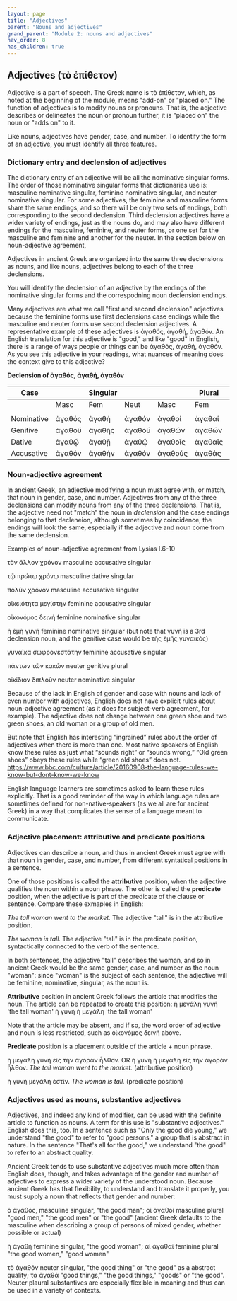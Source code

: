 ```yaml
---
layout: page
title: "Adjectives"
parent: "Nouns and adjectives"
grand_parent: "Module 2: nouns and adjectives"
nav_order: 8
has_children: true
---
```


## Adjectives (τὸ ἐπίθετον)

Adjective is a part of speech. The Greek name is τὸ ἐπίθετον, which, as noted at the beginning of the module, means "add-on" or "placed on." The function of adjectives is to modify nouns or pronouns. That is, the adjective describes or delineates the noun or pronoun further, it is "placed on" the noun or "adds on" to it. 

Like nouns, adjectives have gender, case, and number. To identify the form of an adjective, you must identify all three features.

### Dictionary entry and declension of adjectives

The dictionary entry of an adjective will be all the nominative singular forms. The order of those nominative singular forms that dictionaries use is: masculine nominative singular, feminine nominative singular, and neuter nominative singular. For some adjectives, the feminine and masculine forms share the same endings, and so there will be only two sets of endings, both corresponding to the second declension. Third declension adjectives have a wider variety of endings, just as the nouns do, and may also have different endings for the masculine, feminine, and neuter forms, or one set for the masculine and feminine and another for the neuter. In the section below on noun-adjective agreement, 

Adjectives in ancient Greek are organized into the same three declensions as nouns, and like nouns, adjectives belong to each of the three declensions. 

You will identify the declension of an adjective by the endings of the nominative singular forms and the correspodning noun declension endings.

Many adjectives are what we call "first and second declension" adjectives because the feminine forms use first declensions case endings while the masculine and neuter forms use second declension adjectives. A representative example of these adjectives is ἀγαθός, ἀγαθή, ἀγαθόν. An English translation for this adjective is "good," and like "good" in English, there is a range of ways people or things can be ἀγαθός, ἀγαθή, ἀγαθόν. As you see this adjective in your readings, what nuances of meaning does the context give to this adjective?  

**Declension of ἀγαθός, ἀγαθή, ἀγαθόν**

| Case  |    | Singular|    |     | Plural  |     |
| --- | --- | --- | --- | --- | --- | --- |
|    | Masc | Fem | Neut | Masc | Fem | Neut |
|  |  |  |  |  |  |  |
| Nominative | ἀγαθός | ἀγαθή | ἀγαθόν | ἀγαθοί  | ἀγαθαί  | ἀγαθά  |
| Genitive | ἀγαθοῦ  | ἀγαθῆς  | ἀγαθοῦ | ἀγαθῶν  | ἀγαθῶν | ἀγαθῶν |
| Dative | ἀγαθῷ  | ἀγαθῇ | ἀγαθῷ | ἀγαθοῖς | ἀγαθαῖς  | ἀγαθοῖς |
| Accusative | ἀγαθόν | ἀγαθήν | ἀγαθόν | ἀγαθούς  | ἀγαθάς  | ἀγαθά  |



### Noun-adjective agreement

In ancient Greek, an adjective modifying a noun must agree with, or match, that noun in gender, case, and number. Adjectives from any of the three declensions can modify nouns from any of the three declensions. That is, the adjective need not "match" the noun in _declension_ and the case endings belonging to that decleneion, although sometimes by coincidence, the endings will look the same, especially if the adjective and noun come from the same declension. 

Examples of noun-adjective agreement from Lysias I.6-10

τὸν ἄλλον χρόνον masculine accusative singular

τῷ πρώτῳ χρόνῳ masculine dative singular

πολὺν χρόνον masculine accusative singular

οἰκειότητα μεγίστην feminine accusative singular

οἰκονόμος δεινή feminine nominative singular

ἡ ἐμὴ γυνή feminine nominative singular (but note that γυνή is a 3rd declension noun, and the genitive case would be τῆς ἐμῆς γυναικός)

γυναῖκα σωφρονεστάτην feminine accusative singular

πάντων τῶν κακῶν neuter genitive plural

οἰκίδιον διπλοῦν neuter nominative singular


Because of the lack in English of gender and case with nouns and lack of even number with adjectives, English does not have explicit rules about noun-adjective agreement (as it does for subject-verb agreement, for example). The adjective does not change between one green shoe and two green shoes, an old woman or a group of old men. 

But note that English has interesting “ingrained” rules about the order of adjectives when there is more than one. Most native speakers of English know these rules as just what “sounds right” or “sounds wrong,”  “Old green shoes” obeys these rules while “green old shoes” does not.
https://www.bbc.com/culture/article/20160908-the-language-rules-we-know-but-dont-know-we-know

English language learners are sometimes asked to learn these rules explicitly. That is a good reminder of the way in which language rules are sometimes defined for non-native-speakers (as we all are for ancient Greek) in a way that complicates the sense of a language meant to communicate.

### Adjective placement: attributive and predicate positions

Adjectives can describe a noun, and thus in ancient Greek must agree with that noun in gender, case, and number, from different syntatical positions in a sentence. 

One of those positions is called the **attributive** position, when the adjective qualifies the noun within a noun phrase. The other is called the **predicate** position, when the adjective is part of the predicate of the clause or sentence. Compare these exmaples in English:

_The tall woman went to the market._ The adjective "tall" is in the attributive position.

_The woman is tall._ The adjective "tall" is in the predicate position, syntactically connected to the verb of the sentence.

In both sentences, the adjective "tall" describes the woman, and so in ancient Greek would be the same gender, case, and number as the noun "woman": since "woman" is the subject of each sentence, the adjective will be feminine, nominative, singular, as the noun is.

**Attributive** position in ancient Greek follows the article that modifies the noun. The article can be repeated to create this position:
ἡ μεγάλη γυνή  'the tall woman'
ἡ γυνὴ ἡ μεγάλη  'the tall woman'

Note that the article may be absent, and if so, the word order of adjective and noun is less restricted, such as οἰκονόμος δεινή above. 

**Predicate** position is a placement outside of the article + noun phrase.

ἡ μεγάλη γυνὴ εἰς τὴν ἀγορὰν ἦλθον. OR ἡ γυνὴ ἡ μεγάλη εἰς τὴν ἀγορὰν ἦλθον. _The tall woman went to the market._ (attributive position)

ἡ γυνὴ μεγάλη ἐστίν. _The woman is tall._ (predicate position)


### Adjectives used as nouns, substantive adjectives

Adjectives, and indeed any kind of modifier, can be used with the definite article to function as nouns. A term for this use is "substantive adjectives." English does this, too. In a sentence such as "Only the good die young," we understand "the good" to refer to "good persons," a group that is abstract in nature. In the sentence "That's all for the good," we understand "the good" to refer to an abstract quality.

Ancient Greek tends to use substantive adjectives much more often than English does, though, and takes advantage of the gender and number of adjectives to express a wider variety of the understood noun. Because ancient Greek has that flexibility, to understand and translate it properly, you must supply a noun that reflects that gender and number:

ὁ ἀγαθός, masculine singular, "the good man"; οἱ ἀγαθοί masculine plural "good men," "the good men" or "the good" (ancient Greek defaults to the masculine when describing a group of persons of mixed gender, whether possible or actual)

ἡ ἀγαθή feminine singular, "the good woman"; αἱ ἀγαθαί feminine plural "the good women," "good women"

τὸ ἀγαθόν neuter singular, "the good thing" or "the good" as a abstract quality; τὰ ἀγαθά "good things," "the good things," "goods" or "the good". Neuter plaural substantives are especially flexible in meaning and thus can be used in a variety of contexts.



